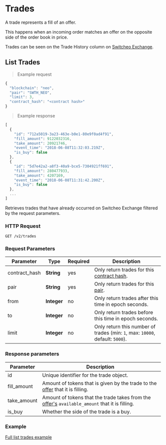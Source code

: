 # Trades

A trade represents a fill of an offer.

This happens when an incoming order matches an offer on the opposite side of the order book in price.

Trades can be seen on the Trade History column on [Switcheo Exchange](https://switcheo.exchange).

## List Trades

> Example request

```js
{
  "blockchain": "neo",
  "pair": "SWTH_NEO",
  "limit": 3,
  "contract_hash": "<contract hash>"
}
```

> Example response

```js
[
  {
    "id": "712a5019-3a23-463e-b0e1-80e9f0ad4f91",
    "fill_amount": 9122032316,
    "take_amount": 20921746,
    "event_time": "2018-06-08T11:32:03.219Z",
    "is_buy": false
  },
  {
    "id": "5d7e42a2-a8f3-40a9-bce5-7304921ff691",
    "fill_amount": 280477933,
    "take_amount": 4207169,
    "event_time": "2018-06-08T11:31:42.200Z",
    "is_buy": false
  },
  ...
]
```

Retrieves trades that have already occurred on Switcheo Exchange filtered by the request parameters.

### HTTP Request

`GET /v2/trades`

### Request Parameters

Parameter     | Type         | Required | Description
------------- | ------------ | -------- | -----------
contract_hash | **String**   | yes      | Only return trades for this [contract hash](#contracts).
pair          | **String**   | yes      | Only return trades for this [pair](#pairs).
from          | **Integer**  | no       | Only return trades after this time in epoch seconds.
to            | **Integer**  | no       | Only return trades before this time in epoch seconds.
limit         | **Integer**  | no       | Only return this number of trades (min: `1`, max: `10000`, default: `5000`).

### Response parameters

Parameter   | Description
----------- | ----------
id          | Unique identifier for the trade object.
fill_amount | Amount of tokens that is given by the trade to the [offer](#offers) that it is filling.
take_amount | Amount of tokens that the trade takes from the [offer's](#offers) `available_amount` that it is filling.
is_buy      | Whether the side of the trade is a buy.

### Example
[Full list trades example](https://github.com/ConjurTech/switcheo-api-examples/blob/master/src/examples/trades/listTradesExample.js)
